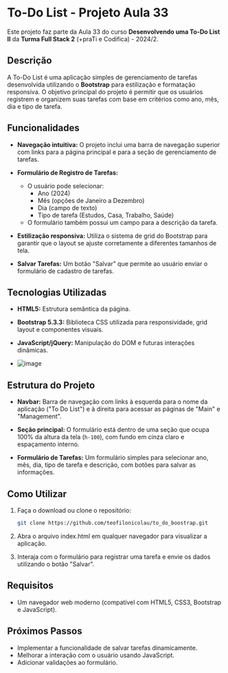 # To-Do List - Projeto Aula 33

Este projeto faz parte da Aula 33 do curso **Desenvolvendo uma To-Do List II** da **Turma Full Stack 2** (+praTi e Codifica) - 2024/2.

## Descrição

A To-Do List é uma aplicação simples de gerenciamento de tarefas desenvolvida utilizando o **Bootstrap** para estilização e formatação responsiva. O objetivo principal do projeto é permitir que os usuários registrem e organizem suas tarefas com base em critérios como ano, mês, dia e tipo de tarefa.

## Funcionalidades

- **Navegação intuitiva:** O projeto inclui uma barra de navegação superior com links para a página principal e para a seção de gerenciamento de tarefas.
  
- **Formulário de Registro de Tarefas:**
  - O usuário pode selecionar:
    - Ano (2024)
    - Mês (opções de Janeiro a Dezembro)
    - Dia (campo de texto)
    - Tipo de tarefa (Estudos, Casa, Trabalho, Saúde)
  - O formulário também possui um campo para a descrição da tarefa.
  
- **Estilização responsiva:** Utiliza o sistema de grid do Bootstrap para garantir que o layout se ajuste corretamente a diferentes tamanhos de tela.
  
- **Salvar Tarefas:** Um botão "Salvar" que permite ao usuário enviar o formulário de cadastro de tarefas.

## Tecnologias Utilizadas

- **HTML5:** Estrutura semântica da página.
- **Bootstrap 5.3.3:** Biblioteca CSS utilizada para responsividade, grid layout e componentes visuais.
- **JavaScript/jQuery:** Manipulação do DOM e futuras interações dinâmicas.

- ![image](https://github.com/user-attachments/assets/4526fe64-90ab-44ea-9c43-a2bc87da0148)


## Estrutura do Projeto

- **Navbar:** Barra de navegação com links à esquerda para o nome da aplicação ("To Do List") e à direita para acessar as páginas de "Main" e "Management".
  
- **Seção principal:** O formulário está dentro de uma seção que ocupa 100% da altura da tela (`h-100`), com fundo em cinza claro e espaçamento interno.
  
- **Formulário de Tarefas:** Um formulário simples para selecionar ano, mês, dia, tipo de tarefa e descrição, com botões para salvar as informações.

## Como Utilizar

1. Faça o download ou clone o repositório:
   ```bash
   git clone https://github.com/teofilonicolau/to_do_boostrap.git
   ```
2. Abra o arquivo index.html em qualquer navegador para visualizar a aplicação.

3. Interaja com o formulário para registrar uma tarefa e envie os dados utilizando o botão "Salvar".

## Requisitos
 - Um navegador web moderno (compatível com HTML5, CSS3, Bootstrap e JavaScript).
## Próximos Passos
- Implementar a funcionalidade de salvar tarefas dinamicamente.
- Melhorar a interação com o usuário usando JavaScript.
- Adicionar validações ao formulário.   
